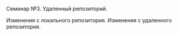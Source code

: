 Семинар №3. Удаленный репозиторий.

Изменения с локального репозитория.
Изменения с удаленного репозитория.
